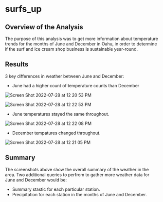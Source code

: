 # surfs_up

## Overview of the Analysis 
The purpose of this analysis was to get more information about temperature trends for the months of June and December in Oahu, in order to determine if the surf and ice cream shop business is sustainable year-round.

## Results
3 key differences in weather between June and December:

- June had a higher count of temperature counts than December

![Screen Shot 2022-07-28 at 12 20 53 PM](https://user-images.githubusercontent.com/97639454/181620202-91467dbe-7357-4b65-bd0f-c1ceb2eade22.png)

![Screen Shot 2022-07-28 at 12 22 53 PM](https://user-images.githubusercontent.com/97639454/181620547-354368db-bb88-447c-8efa-a1bc86f1dcc8.png)

- June temperatures stayed the same throughout.

![Screen Shot 2022-07-28 at 12 22 08 PM](https://user-images.githubusercontent.com/97639454/181620408-484e75b5-8e15-459e-ac4a-aab51f702015.png)

- December tempatures changed throughout.

![Screen Shot 2022-07-28 at 12 21 05 PM](https://user-images.githubusercontent.com/97639454/181620230-82761a60-ac08-4eb3-b2ae-a9e545fdf51b.png)

## Summary 
The screenshots above show the overall summary of the weather in the area. Two additional queries to perfrom to gather more weather data for June and December would be: 
- Summary stastic for each particular station.
- Precipitation for each station in the months of June and December.
